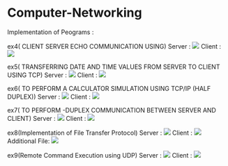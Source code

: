 # Computer-Networking

Implementation of Peograms :

ex4( CLIENT SERVER ECHO COMMUNICATION USING)
Server :
![](Screenshot_Output/ex4_server)
Client :
![](Screenshot_Output/ex4_client)

ex5( TRANSFERRING DATE AND TIME VALUES FROM SERVER TO CLIENT USING TCP)
Server :
![](Screenshot_Output/ex5_server)
Client :
![](Screenshot_Output/ex5_client)

ex6( TO PERFORM A CALCULATOR SIMULATION USING TCP/IP (HALF DUPLEX))
Server :
![](Screenshot_Output/ex6_server)
Client :
![](Screenshot_Output/ex6_client)

ex7( TO PERFORM -DUPLEX COMMUNICATION BETWEEN SERVER AND CLIENT)
Server :
![](Screenshot_Output/ex7_server)
Client :
![](Screenshot_Output/ex7_client)

ex8(Implementation of File Transfer Protocol)
Server :
![](Screenshot_Output/ex8_server)
Client :
![](Screenshot_Output/ex8_client)
Additional File:
![](Screenshot_Output/ex8_CHIRRU)

ex9(Remote Command Execution using UDP)
Server :
![](Screenshot_Output/ex9_server)
Client :
![](Screenshot_Output/ex9_client)
